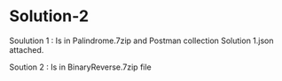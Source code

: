 # Solution-2

Soulution 1 : Is in Palindrome.7zip and Postman collection Solution 1.json attached.

Soution 2 : Is in BinaryReverse.7zip file
